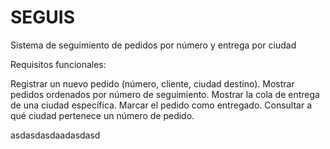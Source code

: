 # SEGUIS
Sistema de seguimiento de pedidos por número y entrega por ciudad

Requisitos funcionales:

Registrar un nuevo pedido (número, cliente, ciudad destino).
Mostrar pedidos ordenados por número de seguimiento.
Mostrar la cola de entrega de una ciudad específica.
Marcar el pedido como entregado. Consultar a qué ciudad pertenece un número de pedido.


asdasdasdaadasdasd